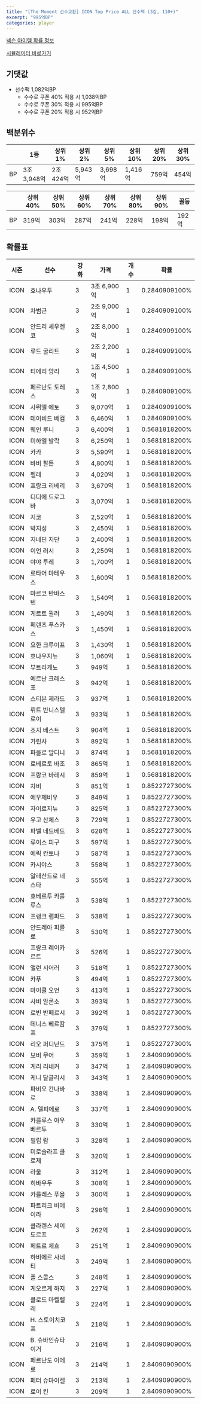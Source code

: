 ```yaml
---
title: "[The Moment 선수교환] ICON Top Price ALL 선수팩 (3강, 110+)"
excerpt: "995억BP"
categories: player
---
```

[넥슨 아이템 확률 정보](http://iteminfo.nexon.com/probability/fco?sn=6715)

[시뮬레이터 바로가기](/simulator/6715)
## 기댓값
- 선수팩 1,082억BP
  - 수수료 쿠폰 40% 적용 시 1,038억BP
  - 수수료 쿠폰 30% 적용 시 995억BP
  - 수수료 쿠폰 20% 적용 시 952억BP


## 백분위수

||1등|상위1%|상위2%|상위5%|상위10%|상위20%|상위30%|
|---|---|---|---|---|---|---|---|
|BP|3조 3,948억|2조 424억|5,943억|3,698억|1,416억|759억|454억|

||상위40%|상위50%|상위60%|상위70%|상위80%|상위90%|꼴등|
|---|---|---|---|---|---|---|---|
|BP|319억|303억|287억|241억|228억|198억|192억|


## 확률표

|시즌|선수|강화|가격|개수|확률|
|---|---|---|---|---|---|
|ICON|호나우두|3|3조 6,900억|1|0.2840909100%|
|ICON|차범근|3|2조 9,000억|1|0.2840909100%|
|ICON|안드리 셰우첸코|3|2조 8,000억|1|0.2840909100%|
|ICON|루드 굴리트|3|2조 2,200억|1|0.2840909100%|
|ICON|티에리 앙리|3|1조 4,500억|1|0.2840909100%|
|ICON|페르난도 토레스|3|1조 2,800억|1|0.2840909100%|
|ICON|사뮈엘 에토|3|9,070억|1|0.2840909100%|
|ICON|데이비드 베컴|3|6,460억|1|0.2840909100%|
|ICON|웨인 루니|3|6,400억|1|0.5681818200%|
|ICON|미하엘 발락|3|6,250억|1|0.5681818200%|
|ICON|카카|3|5,590억|1|0.5681818200%|
|ICON|바비 찰튼|3|4,800억|1|0.5681818200%|
|ICON|펠레|3|4,020억|1|0.5681818200%|
|ICON|프랑크 리베리|3|3,670억|1|0.5681818200%|
|ICON|디디에 드로그바|3|3,070억|1|0.5681818200%|
|ICON|지코|3|2,520억|1|0.5681818200%|
|ICON|박지성|3|2,450억|1|0.5681818200%|
|ICON|지네딘 지단|3|2,400억|1|0.5681818200%|
|ICON|이언 러시|3|2,250억|1|0.5681818200%|
|ICON|야야 투레|3|1,700억|1|0.5681818200%|
|ICON|로타어 마테우스|3|1,600억|1|0.5681818200%|
|ICON|마르코 반바스텐|3|1,540억|1|0.5681818200%|
|ICON|게르트 뮐러|3|1,490억|1|0.5681818200%|
|ICON|페렌츠 푸스카스|3|1,450억|1|0.5681818200%|
|ICON|요한 크루이프|3|1,430억|1|0.5681818200%|
|ICON|호나우지뉴|3|1,060억|1|0.5681818200%|
|ICON|부트라게뇨|3|949억|1|0.5681818200%|
|ICON|에르난 크레스포|3|942억|1|0.5681818200%|
|ICON|스티븐 제라드|3|937억|1|0.5681818200%|
|ICON|뤼트 반니스텔로이|3|933억|1|0.5681818200%|
|ICON|조지 베스트|3|904억|1|0.5681818200%|
|ICON|가린샤|3|892억|1|0.5681818200%|
|ICON|파올로 말디니|3|874억|1|0.5681818200%|
|ICON|로베르토 바조|3|865억|1|0.5681818200%|
|ICON|프랑코 바레시|3|859억|1|0.5681818200%|
|ICON|차비|3|851억|1|0.8522727300%|
|ICON|에우제비우|3|849억|1|0.8522727300%|
|ICON|자이르지뉴|3|825억|1|0.8522727300%|
|ICON|우고 산체스|3|729억|1|0.8522727300%|
|ICON|파벨 네드베드|3|628억|1|0.8522727300%|
|ICON|루이스 피구|3|597억|1|0.8522727300%|
|ICON|에릭 칸토나|3|587억|1|0.8522727300%|
|ICON|카시야스|3|558억|1|0.8522727300%|
|ICON|알레산드로 네스타|3|555억|1|0.8522727300%|
|ICON|호베르투 카를루스|3|538억|1|0.8522727300%|
|ICON|프랭크 램파드|3|538억|1|0.8522727300%|
|ICON|안드레아 피를로|3|530억|1|0.8522727300%|
|ICON|프랑크 레이카르트|3|526억|1|0.8522727300%|
|ICON|앨런 시어러|3|518억|1|0.8522727300%|
|ICON|카푸|3|494억|1|0.8522727300%|
|ICON|마이클 오언|3|413억|1|0.8522727300%|
|ICON|샤비 알론소|3|393억|1|0.8522727300%|
|ICON|로빈 반페르시|3|392억|1|0.8522727300%|
|ICON|데니스 베르캄프|3|379억|1|0.8522727300%|
|ICON|리오 퍼디난드|3|375억|1|0.8522727300%|
|ICON|보비 무어|3|359억|1|2.8409090900%|
|ICON|게리 리네커|3|347억|1|2.8409090900%|
|ICON|케니 달글리시|3|343억|1|2.8409090900%|
|ICON|파비오 칸나바로|3|338억|1|2.8409090900%|
|ICON|A. 델피에로|3|337억|1|2.8409090900%|
|ICON|카를루스 아우베르투|3|330억|1|2.8409090900%|
|ICON|필립 람|3|328억|1|2.8409090900%|
|ICON|미로슬라프 클로제|3|320억|1|2.8409090900%|
|ICON|라울|3|312억|1|2.8409090900%|
|ICON|히바우두|3|308억|1|2.8409090900%|
|ICON|카를레스 푸욜|3|300억|1|2.8409090900%|
|ICON|파트리크 비에이라|3|296억|1|2.8409090900%|
|ICON|클라렌스 세이도르프|3|262억|1|2.8409090900%|
|ICON|페트르 체흐|3|251억|1|2.8409090900%|
|ICON|하비에르 사네티|3|249억|1|2.8409090900%|
|ICON|폴 스콜스|3|248억|1|2.8409090900%|
|ICON|게오르게 하지|3|227억|1|2.8409090900%|
|ICON|클로드 마켈렐레|3|224억|1|2.8409090900%|
|ICON|H. 스토이치코프|3|218억|1|2.8409090900%|
|ICON|B. 슈바인슈타이거|3|216억|1|2.8409090900%|
|ICON|페르난도 이에로|3|214억|1|2.8409090900%|
|ICON|페터 슈마이켈|3|213억|1|2.8409090900%|
|ICON|로이 킨|3|209억|1|2.8409090900%|
